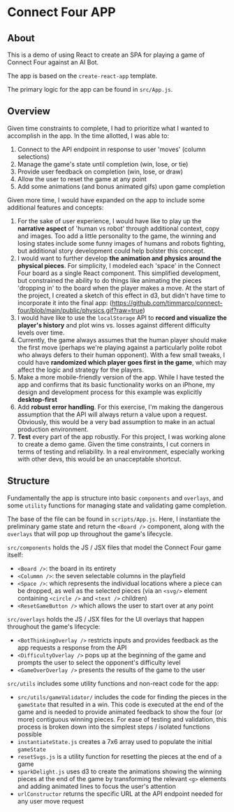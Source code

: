 # Connect Four APP

## About
This is a demo of using React to create an SPA for playing a game of Connect Four against an AI Bot.

The app is based on the `create-react-app` template.

The primary logic for the app can be found in `src/App.js`.

## Overview
Given time constraints to complete, I had to prioritize what I wanted to accomplish in the app. In the time allotted, I was able to:
1. Connect to the API endpoint in response to user 'moves' (column selections)
2. Manage the game's state until completion (win, lose, or tie)
3. Provide user feedback on completion (win, lose, or draw)
4. Allow the user to reset the game at any point
5. Add some animations (and bonus animated gifs) upon game completion

Given more time, I would have expanded on the app to include some additional features and concepts:
1. For the sake of user experience, I would have like to play up the **narrative aspect** of 'human vs robot' through additional context, copy and images. Too add a little personality to the game, the winning and losing states include some funny images of humans and robots fighting, but additional story development could help bolster this concept.
2. I would want to further develop **the animation and physics around the physical pieces**. For simplicity, I modeled each 'space' in the Connect Four board as a single React component. This simplified development, but constrained the ability to do things like animating the pieces 'dropping in' to the board when the player makes a move. At the start of the project, I created a sketch of this effect in d3, but didn't have time to incorporate it into the final app:
(https://github.com/timmarco/connect-four/blob/main/public/physics.gif?raw=true)
3. I would have like to use the `localStorage` API to **record and visualize the player's history** and plot wins vs. losses against different difficulty levels over time.
4. Currently, the game always assumes that the human player should make the first move (perhaps we're playing against a particularly polite robot who always defers to their human opponent). With a few small tweaks, I could have **randomized which player goes first in the game**, which may affect the logic and strategy for the players.
5. Make a more mobile-friendly version of the app. While I have tested the app and confirms that its basic functionality works on an iPhone, my design and development process for this example was explicitly **desktop-first**
6. Add **robust error handling**. For this exercise, I'm making the dangerous assumption that the API will always return a value upon a request. Obviously, this would be a very bad assumption to make in an actual production environment.
7. **Test** every part of the app robustly. For this project, I was working alone to create a demo game. Given the time constraints, I cut corners in terms of testing and reliability. In a real environment, especially working with other devs, this would be an unacceptable shortcut.

## Structure
Fundamentally the app is structure into basic `components` and `overlays`, and some `utility` functions for managing state and validating game completion.

The base of the file can be found in `scripts/App.js`. Here, I instantiate the preliminary game state and return the `<Board />` component, along with the `overlays` that will pop up throughout the game's lifecycle.

`src/components` holds the JS / JSX files that model the Connect Four game itself:
- `<Board />`: the board in its entirety
- `<Colummn />`: the seven selectable columns in the playfield
- `<Space />`: which represents the individual locations where a piece can be dropped, as well as the selected pieces (via an `<svg/>` element containing `<circle />` and `<text />` children)
- `<ResetGameButton />` which allows the user to start over at any point

`src/overlays` holds the JS / JSX files for the UI overlays that happen throughout the game's lifecycle:
- `<BotThinkingOverlay />` restricts inputs and provides feedback as the app requests a response from the API
- `<DifficultyOverlay />` pops up at the beginning of the game and prompts the user to select the opponent's difficulty level
- `<GameOverOverlay />` presents the results of the game to the user

`src/utils` includes some utility functions and non-react code for the app:
- `src/utils/gameValidator/` includes the code for finding the pieces in the `gameState` that resulted in a win. This code is executed at the end of the game and is needed to provide animated feedback to show the four (or more) contiguous winning pieces. For ease of testing and validation, this process is broken down into the simplest steps / isolated functions possible
- `instantiateState.js` creates a 7x6 array used to populate the initial `gameState`
- `resetSvgs.js` is a utility function for resetting the pieces at the end of a game
- `sparkDelight.js` uses d3 to create the animations showing the winning pieces at the end of the game by transforming the relevant `<g>` elements and adding animated lines to focus the user's attention
- `urlConstructor` returns the specific URL at the API endpoint needed for any user move request
